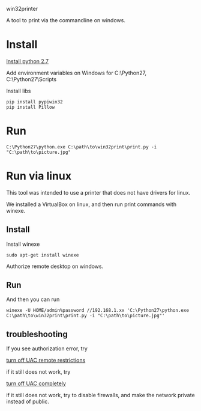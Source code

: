 win32printer

A tool to print via the commandline on windows.

# Install 

[Install python 2.7](https://www.python.org/downloads/release/python-2712/)

Add environment variables on Windows for C:\Python27, C:\Python27\Scripts


Install libs

```
pip install pypiwin32
pip install Pillow
```

# Run

```
C:\Python27\python.exe C:\path\to\win32print\print.py -i "C:\path\to\picture.jpg"
```


# Run via linux

This tool was intended to use a printer that does not have drivers for linux.

We installed a VirtualBox on linux, and then run print commands with winexe.

## Install
Install winexe

```
sudo apt-get install winexe
```

Authorize remote desktop on windows.

## Run
And then you can run 

```
winexe -U HOME/admin%password //192.168.1.xx 'C:\Python27\python.exe C:\path\to\win32print\print.py -i "C:\path\to\picture.jpg"'
```

## troubleshooting
If you see authorization error, try 

[turn off UAC remote restrictions](https://support.microsoft.com/en-us/kb/951016)

if it still does not work, try

[turn off UAC completely](http://www.howtogeek.com/howto/4820/how-to-really-completely-disable-uac-on-windows-7/)

if it still does not work, try to disable firewalls, and make the network private instead of public.
